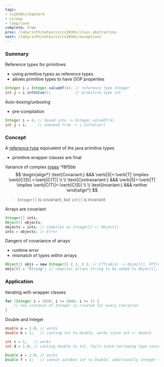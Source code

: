 ```yaml
---
tags:
- cs2030s/chapter4
- cs/oop
- lang/java
complete: true
prev: /labyrinth/notes/cs/cs2030s/class_abstraction
next: /labyrinth/notes/cs/cs2030s/exceptions
---
```

   
### Summary
Reference types for primitives
- using primitive types as reference types
- allows primitive types to have OOP properties
```java
Integer i = Integer.valueOf(4); // reference type Integer
int j = i.intValue();           // primitive type int
```

Auto-boxing/unboxing
- pre-compilation
```java
Integer i = 4; // boxed into -> Integer.valueOf(4)
int j = i;     // unboxed from -> i.intValue()
```
### Concept
A [reference type](/labyrinth/notes/cs/cs2030s/types#^e9a435) equivalent of the java primitive types
- primitive wrapper classes are final

Variance of complex [types](/labyrinth/notes/cs/cs2030s/types) ^f8f5bb
$$
\begin{align*}
\text{Covariant:} &&& \verb|S|<:\verb|T| \implies \verb|C(S)| <:\verb|C(T)| \\
\\
\text{Contravariant:} &&& \verb|S|<:\verb|T| \implies \verb|C(T)|<:\verb|C(S)| \\
\\
\text{Invariant:} &&& neither
\end{align*}
$$
> `Integer[]` is covariant, but `int[]` is invariant

Arrays are covariant
```java
Integer[] ints;
Object[] objects;
objects = ints; // Compiles as Integer[] <: Object[]
ints = objects; // Error
```

Dangers of covariance of arrays
- runtime error
- mismatch of types within arrays
```java
Object[] objs = new Integer[] { 1, 2 }; // CTT(objs) -> Object[], RTT(objs) -> Integer[]
objs[0] = "String"; // compiler allows String to be added to Object[], type mismatch occurs in runtime
```
### Application
Iterating with wrapper classes
```java
for (Integer i = 2030; i <= 2040; i += 1) {
	// new instance of Integer is created for every iteration
}
```

Double and Integer
```java
double a = 1.0; // works
double b = 1;   // casting int to double, works since int <: double

int c = 1;   // works
int d = 1.0; // casting double to int, fails since narrowing type conversion

Double e = 1.0; // works
Double f = 1;   // cannot autobox int to Double, additionally Integer </: Double
```